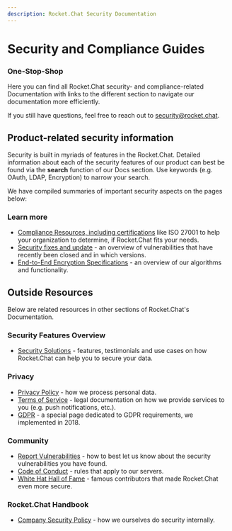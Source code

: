 ```yaml
---
description: Rocket.Chat Security Documentation
---
```


# Security and Compliance Guides

### One-Stop-Shop

Here you can find all Rocket.Chat security- and compliance-related Documentation with links to the different section to navigate our documentation more efficiently.

If you still have questions, feel free to reach out to [security@rocket.chat](mailto:security@rocket.chat).

## Product-related security information

Security is built in myriads of features in the Rocket.Chat. Detailed information about each of the security features of our product can best be found via the **search** function of our Docs section. Use keywords \(e.g. OAuth, LDAP, Encryption\) to narrow your search.

We have compiled summaries of important security aspects on the pages below:

### Learn more

* [Compliance Resources, including certifications](compliance-resources.md) like ISO 27001 to help your organization to determine, if Rocket.Chat fits your needs.
* [Security fixes and update](https://docs.rocket.chat/guides/security/security-updates) - an overview of vulnerabilities that have recently been closed and in which versions.
* [End-to-End Encryption Specifications](https://docs.rocket.chat/guides/security/end-to-end-encryption-algorithms) - an overview of our algorithms and functionality.

## Outside Resources

Below are related resources in other sections of Rocket.Chat's Documentation.

### Security Features Overview

* [Security Solutions](https://rocket.chat/security) - features, testimonials and use cases on how Rocket.Chat can help you to secure your data.

### Privacy

* [Privacy Policy](https://rocket.chat/privacy) - how we process personal data.
* [Terms of Service](https://rocket.chat/terms) - legal documentation on how we provide services to you \(e.g. push notifications, etc.\).
* [GDPR](https://rocket.chat/gdpr) - a special page dedicated to GDPR requirements, we implemented in 2018.

### Community

* [Report Vulnerabilities](https://docs.rocket.chat/contributing/security/) - how to best let us know about the security vulnerabilities you have found.
* [Code of Conduct](https://rocket.chat/code-of-conduct) - rules that apply to our servers.
* [White Hat Hall of Fame](https://docs.rocket.chat/contributors/contributing/security#whitehat-hall-of-fame) - famous contributors that made Rocket.Chat even more secure.

### Rocket.Chat Handbook

* [Company Security Policy](https://rocket.chat/handbook/operations/security-policy/) - how we ourselves do security internally.

